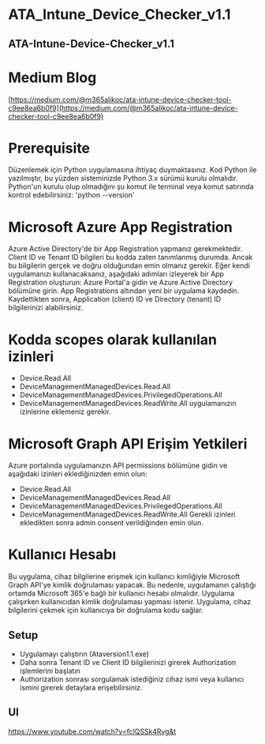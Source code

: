 # ATA_Intune_Device_Checker_v1.1

## ATA-Intune-Device-Checker_v1.1
# Medium Blog 
[https://medium.com/@m365alikoc/ata-intune-device-checker-tool-c9ee8ea6b0f9](https://medium.com/@m365alikoc/ata-intune-device-checker-tool-c9ee8ea6b0f9)

# Prerequisite

Düzenlemek için Python uygulamasına ihtiyaç duymaktasınız.
Kod Python ile yazılmıştır, bu yüzden sisteminizde Python 3.x sürümü kurulu olmalıdır.
Python'un kurulu olup olmadığını şu komut ile terminal veya komut satırında kontrol edebilirsiniz:
'python --version'

# Microsoft Azure App Registration
Azure Active Directory'de bir App Registration yapmanız gerekmektedir.
Client ID ve Tenant ID bilgileri bu kodda zaten tanımlanmış durumda. Ancak bu bilgilerin gerçek ve doğru olduğundan emin olmanız gerekir. Eğer kendi uygulamanızı kullanacaksanız, aşağıdaki adımları izleyerek bir App Registration oluşturun:
Azure Portal'a gidin ve Azure Active Directory bölümüne girin.
App Registrations altından yeni bir uygulama kaydedin.
Kaydettikten sonra, Application (client) ID ve Directory (tenant) ID bilgilerinizi alabilirsiniz.
# Kodda scopes olarak kullanılan izinleri 
- Device.Read.All
- DeviceManagementManagedDevices.Read.All
- DeviceManagementManagedDevices.PrivilegedOperations.All
- DeviceManagementManagedDevices.ReadWrite.All
uygulamanızın izinlerine eklemeniz gerekir.
# Microsoft Graph API Erişim Yetkileri
Azure portalında uygulamanızın API permissions bölümüne gidin ve aşağıdaki izinleri eklediğinizden emin olun:
- Device.Read.All
- DeviceManagementManagedDevices.Read.All
- DeviceManagementManagedDevices.PrivilegedOperations.All
- DeviceManagementManagedDevices.ReadWrite.All
Gerekli izinleri ekledikten sonra admin consent verildiğinden emin olun.

# Kullanıcı Hesabı
Bu uygulama, cihaz bilgilerine erişmek için kullanıcı kimliğiyle Microsoft Graph API'ye kimlik doğrulaması yapacak. Bu nedenle, uygulamanın çalıştığı ortamda Microsoft 365'e bağlı bir kullanıcı hesabı olmalıdır.
Uygulama çalışırken kullanıcıdan kimlik doğrulaması yapması istenir. Uygulama, cihaz bilgilerini çekmek için kullanıcıya bir doğrulama kodu sağlar.

## Setup

- Uygulamayı çalıştırın (Ataversion1.1.exe)
- Daha sonra Tenant ID ve Client ID bilgilerinizi girerek Authorization işlemlerini başlatın
- Authorization sonrası sorgulamak istediğiniz cihaz ismi veya kullanıcı ismini girerek detaylara erişebilirsiniz.

## UI 

https://www.youtube.com/watch?v=fclQSSk4Rvg&t
